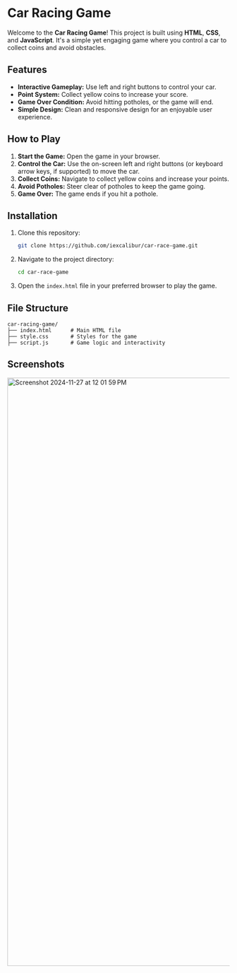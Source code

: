 # Car Racing Game

Welcome to the **Car Racing Game**! This project is built using **HTML**, **CSS**, and **JavaScript**. It's a simple yet engaging game where you control a car to collect coins and avoid obstacles.

## Features

- **Interactive Gameplay:** Use left and right buttons to control your car.
- **Point System:** Collect yellow coins to increase your score.
- **Game Over Condition:** Avoid hitting potholes, or the game will end.
- **Simple Design:** Clean and responsive design for an enjoyable user experience.

## How to Play

1. **Start the Game:** Open the game in your browser.
2. **Control the Car:** Use the on-screen left and right buttons (or keyboard arrow keys, if supported) to move the car.
3. **Collect Coins:** Navigate to collect yellow coins and increase your points.
4. **Avoid Potholes:** Steer clear of potholes to keep the game going.
5. **Game Over:** The game ends if you hit a pothole.

## Installation

1. Clone this repository:
   ```bash
   git clone https://github.com/iexcalibur/car-race-game.git
   ```
2. Navigate to the project directory:
   ```bash
   cd car-race-game
   ```
3. Open the `index.html` file in your preferred browser to play the game.

## File Structure

```
car-racing-game/
├── index.html      # Main HTML file
├── style.css       # Styles for the game
├── script.js       # Game logic and interactivity
```

## Screenshots
<img width="1332" alt="Screenshot 2024-11-27 at 12 01 59 PM" src="https://github.com/user-attachments/assets/a503f19e-36d9-47b7-ab72-37d65a3752ab">






